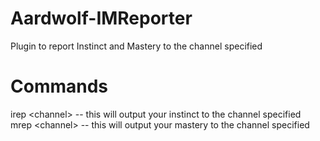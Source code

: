 # Aardwolf-IMReporter
Plugin to report Instinct and Mastery to the channel specified

# Commands  
irep \<channel\>    -- this will output your instinct to the channel specified  
mrep \<channel\>    -- this will output your mastery to the channel specified  
